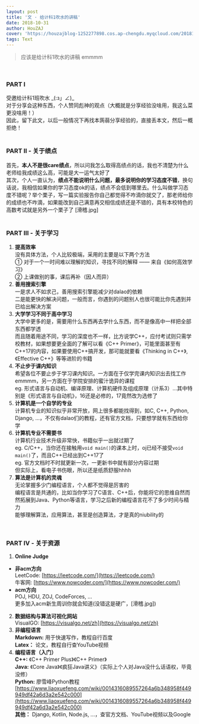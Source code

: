 ```yaml
---
layout: post
title: '文 · 给计科1吹水的讲稿'
date: 2018-10-31
author: HouZAJ
cover: 'https://houzajblog-1252277898.cos.ap-chengdu.myqcloud.com/20181031%20%E7%BB%99%E8%AE%A1%E7%A7%911%E5%90%B9%E6%B0%B4%E7%9A%84%E8%AE%B2%E7%A8%BF/20181031-01.png'
tags: Text
---
```


> 应该是给计科1吹水的讲稿 emmmm

<br>

### PART I
受邀给计科1班吹水 \_(:з」∠)\_  
对于分享会这种东西，个人赞同彪神的观点（大概就是分享经验没啥用，我这么菜更没啥用！）  
因此，留下此文，以后一般情况下再找本蒟蒻分享经验的，直接丢本文，然后一概拒绝！  
<br>

### PART II - 关于绩点  
首先，**本人不是很care绩点**，所以问我怎么取得高绩点的话，我也不清楚为什么老师给我成绩这么高，可能是大一运气太好了  
其次，个人一直认为，**绩点不能说明什么问题，最多说明你的学习态度不错**，换句话说，我相信如果你的学习态度ok的话，绩点不会低到哪里去。什么叫做学习态度不错呢？举个栗子，写一篇实验报告你自己都觉得不咋滴你就交了，那老师给你的成绩也不咋滴，如果能改到自己满意再交相信成绩还是不错的，具有本校特色的高数考试就是另外一个栗子了 \[滑稽.jpg\]  
<br>

### PART III - 关于学习
1. **提高效率**  
没有具体方法，个人比较极端，采用的主要是以下两个方法  
① 对于一个一时间难以理解的知识，寻找不同的解释 —— 来自《如何高效学习》  
② 上课做别的事，课后再补（因人而异）  
2. **善用搜索引擎**  
一是求人不如求己，善用搜索引擎能减少对dalao的依赖  
二是能更快的解决问题，一般而言，你遇到的问题别人也很可能比你先遇到并已给出解决方案  
3. **大学学习不同于高中学习**  
大学中更多的是，需要用什么东西再去学什么东西，而不是像高中一样把全部东西都学透  
而且随着用途不同，学习的深度也不一样，比方说学C++，应付考试则只需学校教材，如果想要更全面的了解可以看《C++ Primer》，可能里面甚至有C++17的内容，如果要使用C++搞开发，那可能就要看《Thinking in C++》,《Effective C++》等等进阶的书籍  
3. **不止步于课内知识**  
希望各位不要止步于学习课内知识。一方面在于仅学完课内知识出去找工作emmmm，另一方面在于学院安排的蜜汁诡异的课程  
eg. 形式语言与自动机、编译原理、计算机硬件及组成原理（计系3）...其中特别是《形式语言与自动机》，16还是必修的，17竟然改为选修了  
4. **计算机是一个自学的专业**  
计算机专业的知识似乎非常开放，网上很多都能找得到，如C, C++, Python, Django, ...，不仅有dalao们的教程，还有官方文档，只要想学就有东西给你学  
5. **计算机专业不需要书**  
计算机行业技术升级非常快，书籍似乎一出就过期了  
eg. C/C++，当你还在接触用`void main()`的课本上时，oj已经不接受`void main()`了，而且C++已经出到C++17了  
eg. 官方文档时不时就更新一次，一更新书中就有部分内容过期  
但实际上，看电子书伤眼，所以还是纸质舒服hhhh  
6. **算法是计算机的灵魂**  
无论掌握多少门编程语言，个人都不觉得是厉害的  
编程语言是共通的，比如当你学习了C语言、C++后，你能将它的思维自然而然拓展到Java、Python等语言，学习之后新的编程语言花不了多少时间与精力  
能够理解算法，应用算法，甚至是创造算法，才是真的niubility的  
<br>

### PART IV - 关于资源
1. **Online Judge**  
  - **非acm方向**  
  LeetCode: [https://leetcode.com/](https://leetcode.com/)  
  牛客网: [https://www.nowcoder.com/](https://www.nowcoder.com/)  
  - **acm方向**  
  POJ, HDU, ZOJ, CodeForces, ...  
  更多加入acm新生周训你就会知道\(没错这是硬广，\[滑稽.jpg\]\)  
2. **数据结构与算法可视化网站**  
  VisualGO: [https://visualgo.net/zh](https://visualgo.net/zh)  
3. **非编程语言**  
  **Markdown:** 用于快速写作，教程自行百度  
  **Latex：** 论文，教程自行查YouTube视频  
3. **编程语言（入门）**  
  **C++:** 《C++ Primer Plus》《C++ Primer》  
  **Java:** 《Core Java》《疯狂Java讲义》（实际上个人对Java没什么话语权，毕竟没修）  
  **Python:** 廖雪峰Python教程   [https://www.liaoxuefeng.com/wiki/0014316089557264a6b348958f449949df42a6d3a2e542c000](https://www.liaoxuefeng.com/wiki/0014316089557264a6b348958f449949df42a6d3a2e542c000)  
  **其他：** Django, Kotlin, Node.js, ...，查官方文档、YouTube视频以及Google  
